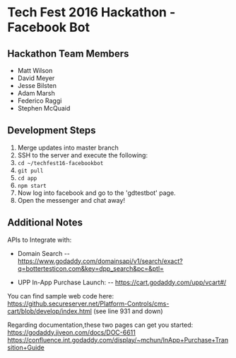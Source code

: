 # Tech Fest 2016 Hackathon - Facebook Bot

## Hackathon Team Members
- Matt Wilson
- David Meyer
- Jesse Bilsten
- Adam Marsh
- Federico Raggi
- Stephen McQuaid

## Development Steps

1. Merge updates into master branch
2. SSH to the server and execute the following:
3. `cd ~/techfest16-facebookbot`
4. `git pull`
5. `cd app`
6. `npm start`
7. Now log into facebook and go to the 'gdtestbot' page.
8. Open the messenger and chat away!

## Additional Notes
 APIs to Integrate with:
 - Domain Search
 -- https://www.godaddy.com/domainsapi/v1/search/exact?q=bottertesticon.com&key=dpp_search&pc=&ptl=

 - UPP In-App Purchase Launch:
 -- https://cart.godaddy.com/upp/vcart#/

You can find sample web code here:
 https://github.secureserver.net/Platform-Controls/cms-cart/blob/develop/index.html (see line 931 and down)

Regarding documentation,these two pages can get you started:
https://godaddy.jiveon.com/docs/DOC-6611
https://confluence.int.godaddy.com/display/~mchun/InApp+Purchase+Transition+Guide
